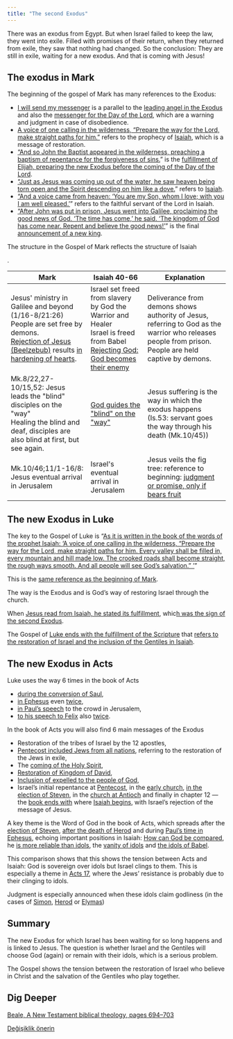 ```yaml
---
title: "The second Exodus"
---
```



There was an exodus from Egypt. But when Israel failed to keep the law, they went into exile. Filled with promises of their return, when they returned from exile, they saw that nothing had changed. So the conclusion: They are still in exile, waiting for a new exodus. And that is coming with Jesus!


## The exodus in Mark

<a name="70f4"></a>
The beginning of the gospel of Mark has many references to the Exodus:

- [I will send my messenger](https://www.bibleserver.com/NIV/Mark1%3A2) is a parallel to the [leading angel in the Exodus](https://www.bibleserver.com/NIV/Exodus23%3A20) and also the [messenger for the Day of the Lord](https://www.bibleserver.com/NIV/Malachi3%3A1), which are a warning and judgment in case of disobedience.
- [A voice of one calling in the wilderness, “Prepare the way for the Lord, make straight paths for him.”](https://www.bibleserver.com/NIV/Mark1%3A3) refers to the prophecy of [Isaiah](https://www.bibleserver.com/NIV/Isaiah40%3A3), which is a message of restoration.
- [“And so John the Baptist appeared in the wilderness, preaching a baptism of repentance for the forgiveness of sins.](https://www.bibleserver.com/NIV/Mark1%3A4)” is the [fulfillment of Elijah, preparing the new Exodus before the coming of the Day of the Lord](https://www.bibleserver.com/NIV/Malachi4%3A5).
- [“Just as Jesus was coming up out of the water, he saw heaven being torn open and the Spirit descending on him like a dove.](https://www.bibleserver.com/NIV/Mark1%3A10)” refers to [Isaiah](https://www.bibleserver.com/NIV/Isaiah63%3A11-19).
- [“And a voice came from heaven: ‘You are my Son, whom I love; with you I am well pleased.’](https://www.bibleserver.com/NIV/Mark1%3A11)” refers to the faithful servant of the Lord in Isaiah.
- [“After John was put in prison, Jesus went into Galilee, proclaiming the good news of God. ‘The time has come,’ he said. ‘The kingdom of God has come near. Repent and believe the good news!’](https://www.bibleserver.com/NIV/Mark1%3A14-15)” is the final [announcement of a new king](https://www.bibleserver.com/NIV/Isaiah52%3A7).

<p>The structure in the Gospel of Mark reflects the structure of Isaiah</p>.


| Mark | Isaiah 40-66 | Explanation |
|------|--------------|-------------|
| Jesus' ministry in Galilee and beyond (1/16-8/21:26) </br> People are set free by demons. </br> [Rejection of Jesus (Beelzebub)](https://www.bibleserver.com/NIV/Mark3%2C22-30) results [in hardening of hearts](https://www.bibleserver.com/NIV/Mark4%2C11-13). | Israel set freed from slavery by God the Warrior and Healer</br> Israel is freed from Babel </br> [Rejecting God: God becomes their enemy](https://www.bibleserver.com/NIV/Isaiah63%2C10) | Deliverance from demons shows authority of Jesus, referring to God as the warrior who releases people from prison.</br> People are held captive by demons. |
| Mk.8/22,27-10/15,52: Jesus leads the "blind" disciples on the "way" </br> Healing the blind and deaf, disciples are also blind at first, but see again. | [God guides the "blind" on the "way"](https://www.bibleserver.com/NIV/Isaiah42%2C16) | Jesus suffering is the way in which the exodus happens (Is.53: servant goes the way through his death (Mk.10/45)) |
| Mk.10/46;11/1-16/8: Jesus eventual arrival in Jerusalem | Israel's eventual arrival in Jerusalem | Jesus veils the fig tree: reference to beginning: [judgment or promise, only if bears fruit](https://www.bibleserver.com/NIV/Revelation17%2C14) |


## The new Exodus in Luke

<a name="1f7d"></a>
The key to the Gospel of Luke is “[As it is written in the book of the words of the prophet Isaiah: ‘A voice of one calling in the wilderness, “Prepare the way for the Lord, make straight paths for him. Every valley shall be filled in, every mountain and hill made low. The crooked roads shall become straight, the rough ways smooth. And all people will see God’s salvation.” ’](https://www.bibleserver.com/NIV/Luke3%3A4-6)”

This is the [same reference as the beginning of Mark](https://www.bibleserver.com/NIV/Isaiah40%3A2-3).

The way is the Exodus and is God’s way of restoring Israel through the church.

When [Jesus read from Isaiah, he stated its fulfillment](https://www.bibleserver.com/NIV/Luke4%3A16-30), whic[h was the sign of the second Exodus](https://www.bibleserver.com/NIV/Isaiah61%3A1-2).

The Gospel of [Luke ends with the fulfillment of the Scripture](https://www.bibleserver.com/NIV/Luke24%3A44-49) that [refers to the restoration of Israel and the inclusion of the Gentiles in Isaiah](https://www.bibleserver.com/NIV/Isaiah49%3A6).


## The new Exodus in Acts

<a name="a809"></a>
Luke uses the way 6 times in the book of Acts

- [during the conversion of Saul](https://www.bibleserver.com/NIV/Acts9%3A2),
- [in Ephesus](https://www.bibleserver.com/NIV/Acts19%3A9) even [twice](https://www.bibleserver.com/NIV/Acts19%3A23),
- [in Paul’s speech](https://www.bibleserver.com/NIV/Acts22%3A4) to the crowd in Jerusalem,
- [to his speech to Felix](https://www.bibleserver.com/NIV/Acts24%3A14) also [twice](https://www.bibleserver.com/NIV/Acts24%3A22).


In the book of Acts you will also find 6 main messages of the Exodus

- Restoration of the tribes of Israel by the 12 apostles,
- [Pentecost included Jews from all nations](https://www.bibleserver.com/NIV/Acts2%3A5), referring to the restoration of the Jews in exile,
- The [coming of the Holy Spirit](https://www.bibleserver.com/NIV/Acts2),
- [Restoration of Kingdom of David](https://www.bibleserver.com/NIV/Acts15%3A13-18),
- [Inclusion of expelled to the people of God](https://www.bibleserver.com/NIV/Acts8%3A28-38),
- Israel’s initial repentance at [Pentecost](https://www.bibleserver.com/NIV/Acts2%3A41-47), in the [early church](https://www.bibleserver.com/NIV/Acts5%3A14), [in the election of Steven](https://www.bibleserver.com/NIV/Acts6%3A1-7), in the [church at Antioch](https://www.bibleserver.com/NIV/Acts11%3A24) and finally in chapter 12 — the [book ends with](https://www.bibleserver.com/NIV/Acts28%3A26-27) where [Isaiah begins](https://www.bibleserver.com/NIV/Isaiah6%3A9-10), with Israel’s rejection of the message of Jesus.


A key theme is the Word of God in the book of Acts, which spreads after the [election of Steven](https://www.bibleserver.com/NIV/Acts6:7), [after the death of Herod](https://www.bibleserver.com/NIV/Acts12:24) and during [Paul’s time in Ephesus](https://www.bibleserver.com/NIV/Acts19%3A20), echoing important positions in Isaiah: [How can God be compared](https://www.bibleserver.com/NIV/Isaiah40%3A18-24), he [is more reliable than idols](https://www.bibleserver.com/NIV/Isaiah41%3A4-10), the [vanity of idols](https://www.bibleserver.com/NIV/Isaiah44%3A9-20) and [the idols of Babel](https://www.bibleserver.com/NIV/Isaiah46%3A1-13).

This comparison shows that this shows the tension between Acts and Isaiah: God is sovereign over idols but Israel clings to them. This is especially a theme in [Acts 17](https://www.bibleserver.com/NIV/Acts17), where the Jews’ resistance is probably due to their clinging to idols.

Judgment is especially announced when these idols claim godliness (in the cases of [Simon](https://www.bibleserver.com/NIV/Acts8%3A4-24), [Herod](https://www.bibleserver.com/NIV/Acts12%3A20-23) or [Elymas](https://www.bibleserver.com/NIV/Acts13%3A10-11))


## Summary

<a name="f43c"></a>
The new Exodus for which Israel has been waiting for so long happens and is linked to Jesus. The question is whether Israel and the Gentiles will choose God (again) or remain with their idols, which is a serious problem.

The Gospel shows the tension between the restoration of Israel who believe in Christ and the salvation of the Gentiles who play together.


## Dig Deeper

[Beale, A New Testament biblical theology, pages 694–703](../../../../about/ressources/index.html#beale_theo)






[Değişiklik önerin](https://github.com/revelation-today/revelation-today/blob/main/exampleSite/content/docs/background/israel/expl/the-second-exodus.md)
